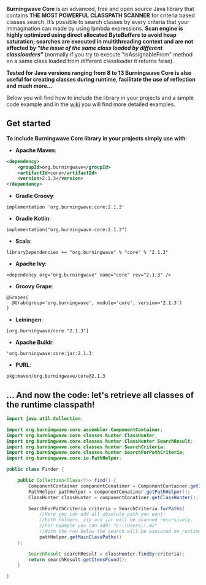**Burningwave Core** is an advanced, free and open source Java library that contains **THE MOST POWERFUL CLASSPATH SCANNER** for criteria based classes search.
It’s possible to search classes by every criteria that your immagination can made by using lambda expressions. **Scan engine is highly optimized using direct allocated ByteBuffers to avoid heap saturation; searches are executed in multithreading context and are not affected by “_the issue of the same class loaded by different classloaders_”** (normally if you try to execute "isAssignableFrom" method on a same class loaded from different classloader it returns false).

**Tested for Java versions ranging from 8 to 13 Burningwave Core is also useful for creating classes during runtime, facilitate the use of reflection and much more...**

Below you will find how to include the library in your projects and a simple code example and in the [wiki](https://github.com/burningwave/core/wiki) you will find more detailed examples.

## Get started

**To include Burningwave Core library in your projects simply use with**:

* **Apache Maven**:
```xml
<dependency>
    <groupId>org.burningwave</groupId>
    <artifactId>core</artifactId>
    <version>2.1.3</version>
</dependency>
```

* **Gradle Groovy**:
```
implementation 'org.burningwave:core:2.1.3'
```

* **Gradle Kotlin**:
```
implementation("org.burningwave:core:2.1.3")
```

* **Scala**:
```
libraryDependencies += "org.burningwave" % "core" % "2.1.3"
```

* **Apache Ivy**:
```
<dependency org="org.burningwave" name="core" rev="2.1.3" />
```

* **Groovy Grape**:
```
@Grapes(
  @Grab(group='org.burningwave', module='core', version='2.1.3')
)
```

* **Leiningen**:
```
[org.burningwave/core "2.1.3"]
```

* **Apache Buildr**:
```
'org.burningwave:core:jar:2.1.3'
```

* **PURL**:
```
pkg:maven/org.burningwave/core@2.1.3
```

## ... And now the code: let's retrieve all classes of the runtime classpath!
```java
import java.util.Collection;

import org.burningwave.core.assembler.ComponentContainer;
import org.burningwave.core.classes.hunter.ClassHunter;
import org.burningwave.core.classes.hunter.ClassHunter.SearchResult;
import org.burningwave.core.classes.hunter.SearchCriteria;
import org.burningwave.core.classes.hunter.SearchForPathCriteria;
import org.burningwave.core.io.PathHelper;

public class Finder {

    public Collection<Class<?>> find() {
        ComponentContainer componentConatiner = ComponentContainer.getInstance();
        PathHelper pathHelper = componentConatiner.getPathHelper();
        ClassHunter classHunter = componentConatiner.getClassHunter();

        SearchForPathCriteria criteria = SearchCriteria.forPaths(
            //Here you can add all absolute path you want:
            //both folders, zip and jar will be scanned recursively.
            //For example you can add: "C:\\Users\\.m2"
            //With the row below the search will be executed on runtime Classpaths
            pathHelper.getMainClassPaths()
	);

        SearchResult searchResult = classHunter.findBy(criteria);
        return searchResult.getItemsFound();
    }

}
```
